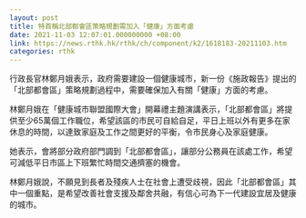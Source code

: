 ```yaml
---
layout: post
title: 特首稱北部都會區策略規劃需加入「健康」方面考慮
date: 2021-11-03 12:07:01.000000000 +08:00
link: https://news.rthk.hk/rthk/ch/component/k2/1618183-20211103.htm
categories: rthk
---
```


行政長官林鄭月娥表示，政府需要建設一個健康城市，新一份《施政報告》提出的「北部都會區」策略規劃過程中，需要確保加入有關「健康」方面的考慮。

林鄭月娥在「健康城市聯盟國際大會」開幕禮主題演講表示，「北部都會區」將提供至少65萬個工作職位，希望該區的市民可自給自足，平日上班以外有更多在家休息的時間，以達致家庭及工作之間更好的平衡，令市民身心及家庭健康。

她表示，會將部分政府部門調到「北部都會區」，讓部分公務員在該處工作，希望可減低平日市區上下班繁忙時間交通擠塞的機會。

林鄭月娥說，不願見到長者及殘疾人士在社會上遭受歧視，因此「北部都會區」其中一個重點，是希望改善社會支援及鄰舍共融，有信心可為下一代建設宜居及健康的城市。
